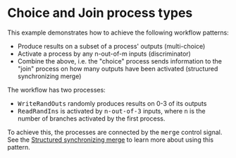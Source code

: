 # Choice and Join process types

This example demonstrates how to achieve the following workflow patterns:
- Produce results on a subset of a process' outputs (multi-choice)
- Activate a process by any n-out-of-m inputs (discriminator)
- Combine the above, i.e. the "choice" process sends information to the "join" process on how many outputs have been activated (structured synchronizing merge)

<P></P>
The workflow has two processes:

- <TT>WriteRandOuts</TT> randomly produces results on 0-3 of its outputs
- <TT>ReadRandIns</TT> is activated by <TT>n-out-of-3</TT> inputs, where <TT>n</TT> is the number of branches activated by the first process.  
  
<P>
  To achieve this, the processes are connected by the <TT>merge</TT> control signal. See the <A HREF=https://github.com/hyperflow-wms/hyperflow/wiki/Workflow-patterns>Structured synchronizing merge</A> to learn more about using this pattern. 
